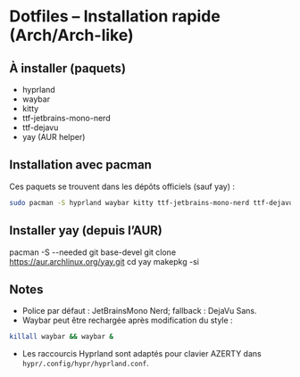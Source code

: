 # Dotfiles – Installation rapide (Arch/Arch-like)

## À installer (paquets)
- hyprland
- waybar
- kitty
- ttf-jetbrains-mono-nerd
- ttf-dejavu
- yay (AUR helper)

## Installation avec pacman
Ces paquets se trouvent dans les dépôts officiels (sauf yay) :

```zsh
sudo pacman -S hyprland waybar kitty ttf-jetbrains-mono-nerd ttf-dejavu
```

## Installer yay (depuis l’AUR)
pacman -S --needed git base-devel
git clone https://aur.archlinux.org/yay.git
cd yay
makepkg -si

## Notes
- Police par défaut : JetBrainsMono Nerd; fallback : DejaVu Sans.
- Waybar peut être rechargée après modification du style :
```zsh
killall waybar && waybar &
```
- Les raccourcis Hyprland sont adaptés pour clavier AZERTY dans `hypr/.config/hypr/hyprland.conf`.
